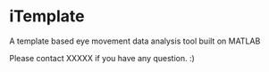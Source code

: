 # iTemplate
A template based eye movement data analysis tool built on MATLAB

Please contact XXXXX if you have any question. :)

